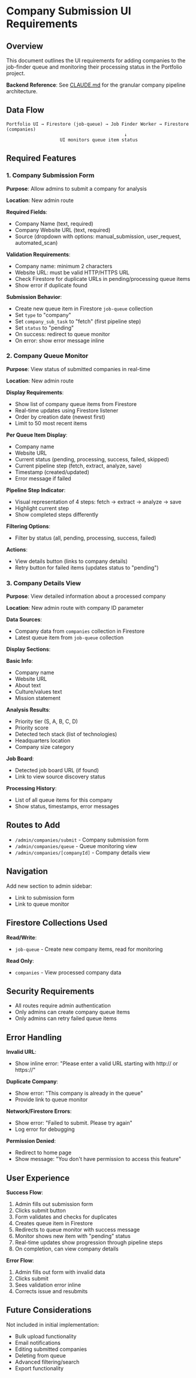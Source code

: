 # Company Submission UI Requirements

## Overview

This document outlines the UI requirements for adding companies to the job-finder queue and monitoring their processing status in the Portfolio project.

**Backend Reference**: See [CLAUDE.md](../CLAUDE.md) for the granular company pipeline architecture.

## Data Flow
```
Portfolio UI → Firestore (job-queue) → Job Finder Worker → Firestore (companies)
                                            ↓
                    UI monitors queue item status
```

## Required Features

### 1. Company Submission Form

**Purpose**: Allow admins to submit a company for analysis

**Location**: New admin route

**Required Fields**:
- Company Name (text, required)
- Company Website URL (text, required)
- Source (dropdown with options: manual_submission, user_request, automated_scan)

**Validation Requirements**:
- Company name: minimum 2 characters
- Website URL: must be valid HTTP/HTTPS URL
- Check Firestore for duplicate URLs in pending/processing queue items
- Show error if duplicate found

**Submission Behavior**:
- Create new queue item in Firestore `job-queue` collection
- Set `type` to "company"
- Set `company_sub_task` to "fetch" (first pipeline step)
- Set `status` to "pending"
- On success: redirect to queue monitor
- On error: show error message inline

### 2. Company Queue Monitor

**Purpose**: View status of submitted companies in real-time

**Location**: New admin route

**Display Requirements**:
- Show list of company queue items from Firestore
- Real-time updates using Firestore listener
- Order by creation date (newest first)
- Limit to 50 most recent items

**Per Queue Item Display**:
- Company name
- Website URL
- Current status (pending, processing, success, failed, skipped)
- Current pipeline step (fetch, extract, analyze, save)
- Timestamp (created/updated)
- Error message if failed

**Pipeline Step Indicator**:
- Visual representation of 4 steps: fetch → extract → analyze → save
- Highlight current step
- Show completed steps differently

**Filtering Options**:
- Filter by status (all, pending, processing, success, failed)

**Actions**:
- View details button (links to company details)
- Retry button for failed items (updates status to "pending")

### 3. Company Details View

**Purpose**: View detailed information about a processed company

**Location**: New admin route with company ID parameter

**Data Sources**:
- Company data from `companies` collection in Firestore
- Latest queue item from `job-queue` collection

**Display Sections**:

**Basic Info**:
- Company name
- Website URL
- About text
- Culture/values text
- Mission statement

**Analysis Results**:
- Priority tier (S, A, B, C, D)
- Priority score
- Detected tech stack (list of technologies)
- Headquarters location
- Company size category

**Job Board**:
- Detected job board URL (if found)
- Link to view source discovery status

**Processing History**:
- List of all queue items for this company
- Show status, timestamps, error messages

## Routes to Add

- `/admin/companies/submit` - Company submission form
- `/admin/companies/queue` - Queue monitoring view
- `/admin/companies/[companyId]` - Company details view

## Navigation

Add new section to admin sidebar:
- Link to submission form
- Link to queue monitor

## Firestore Collections Used

**Read/Write**:
- `job-queue` - Create new company items, read for monitoring

**Read Only**:
- `companies` - View processed company data

## Security Requirements

- All routes require admin authentication
- Only admins can create company queue items
- Only admins can retry failed queue items

## Error Handling

**Invalid URL**:
- Show inline error: "Please enter a valid URL starting with http:// or https://"

**Duplicate Company**:
- Show error: "This company is already in the queue"
- Provide link to queue monitor

**Network/Firestore Errors**:
- Show error: "Failed to submit. Please try again"
- Log error for debugging

**Permission Denied**:
- Redirect to home page
- Show message: "You don't have permission to access this feature"

## User Experience

**Success Flow**:
1. Admin fills out submission form
2. Clicks submit button
3. Form validates and checks for duplicates
4. Creates queue item in Firestore
5. Redirects to queue monitor with success message
6. Monitor shows new item with "pending" status
7. Real-time updates show progression through pipeline steps
8. On completion, can view company details

**Error Flow**:
1. Admin fills out form with invalid data
2. Clicks submit
3. Sees validation error inline
4. Corrects issue and resubmits

## Future Considerations

Not included in initial implementation:
- Bulk upload functionality
- Email notifications
- Editing submitted companies
- Deleting from queue
- Advanced filtering/search
- Export functionality
